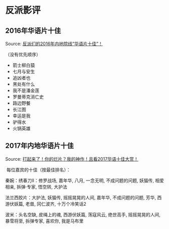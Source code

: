 # 反派影评

## 2016年华语片十佳

Source: [反派们的2016年内地院线“华语片十佳”！](http://mp.weixin.qq.com/s/MbLV5yNONF2JLGx9GxKDrw)

（没有优先顺序）

- 箭士柳白猿
- 七月与安生
- 追凶者也
- 黑处有什么
- 我不是潘金莲
- 罗曼蒂克消亡史
- 路边野餐
- 长江图
- 幸运是我
- 驴得水
- 火锅英雄

## 2017年内地华语片十佳

Source: [打起来了！你的烂片？我的神作！且看2017华语十佳大赏！](http://mp.weixin.qq.com/s/NFAO41i4w821upIK_URfsw)

 每位嘉宾的十佳（按最佳排名）：

秦婉：绣春刀II：修罗战场, 嘉年华, 八月, 一念无明, 不成问题的问题, 妖猫传, 相爱相亲, 拆弹·专家, 悟空转, 大护法

法兰西胶片：大护法, 妖猫传, 摇摇晃晃的人间, 嘉年华, 不成问题的问题, 芳华, 西游伏妖篇, 老兽, 冈仁波齐, 十万个冷笑话2

波米：头名空缺, 皮绳上的魂, 西游伏妖篇, 荡寇风云, 绝世高手, 摇摇晃晃的人间, 暴雪将至, 拆弹专家, 喜欢你, 我是马布里
